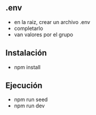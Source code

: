 ## .env

- en la raiz, crear un archivo .env
- completarlo
- van valores por el grupo

## Instalación

- npm install

## Ejecución

- npm run seed
- npm run dev
